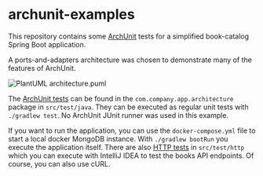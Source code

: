 # archunit-examples

This repository contains some [ArchUnit](https://archunit.org) tests for a simplified book-catalog Spring Boot application.

A ports-and-adapters architecture was chosen to demonstrate many of the features of ArchUnit.

![PlantUML architecture.puml](http://www.plantuml.com/plantuml/png/dL3DQkCm4BxhAMQJImAnoR8i8Ki8yThu75ZsL7gOIEDKZIKPIIwKjkzU2Tkfsj9BqK4p-dw-6HsSH-jxrJB7iINucVzcp5saxj2Y0gazsGOvmHC3E26_dAtfjIXDQopCctKy4J5Ma1rVV_5mJkmbDU96TKQJzjyp-Y6eaPf06T6tjD2eQ0Nt-837u8HdMYO1Dn6zXTqkpnD6dk_tZ8twevKAxICK0hkme5i1ZbNU3T0IqC5OJooO5vjgKrUJop_YHeilVDm83avJzzbhCYkwhfKSlJGwkBmrKPxsCA_hOhqjsM89i_-EiX8TmT5OFulCtb5yYFqxHWfUCokZK8Ou4UyXQIX3I5bNVxUCVVo2y8sJ3Vo95PjMIpdF-tIGG9IgQqcHzcmIP-bIB5qmIxKf4iF70STinac7I6YCYLSKk0oroAwp59RVIK_SzvROWRJeLViA)

The [ArchUnit tests](src/test/java/com/company/app/architecture) can be found in the `com.company.app.architecture` package in `src/test/java`.
They can be executed as regular unit tests with `./gradlew test`. No ArchUnit JUnit runner was used in this example.

If you want to run the application, you can use the `docker-compose.yml` file to start a local docker MongoDB instance.
With `./gradlew bootRun` you execute the application itself.
There are also [HTTP tests](src/test/http/) in `src/test/http` which you can execute with IntelliJ IDEA to test the books API endpoints.
Of course, you can also use cURL. 
